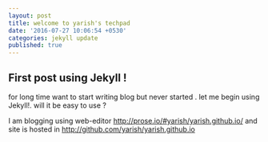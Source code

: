 ```yaml
---
layout: post
title: welcome to yarish's techpad
date: '2016-07-27 10:06:54 +0530'
categories: jekyll update
published: true
---
```

## First post using Jekyll !

for long time want to start writing blog but never started .
let me begin using Jekyll!.
will it be easy to use ? 

I am blogging using web-editor http://prose.io/#yarish/yarish.github.io/ 
and site is hosted in http://github.com/yarish/yarish.github.io
